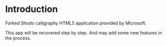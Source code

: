 # Introduction
Forked Shodo calligraphy HTML5 application provided by Microsoft.

This app will be recovered step by step.
And may add some new features in the process.
